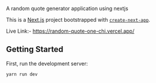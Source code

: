 A random quote generator application using nextjs

This is a [Next.js](https://nextjs.org/) project bootstrapped with [`create-next-app`](https://github.com/vercel/next.js/tree/canary/packages/create-next-app).


Live Link:- https://random-quote-one-chi.vercel.app/


## Getting Started

First, run the development server:

```bash
yarn run dev
```
